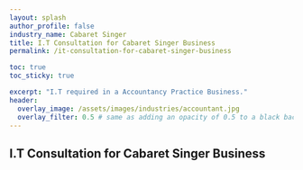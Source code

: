 ```yaml
---
layout: splash 
author_profile: false 
industry_name: Cabaret Singer
title: I.T Consultation for Cabaret Singer Business
permalink: /it-consultation-for-cabaret-singer-business

toc: true
toc_sticky: true

excerpt: "I.T required in a Accountancy Practice Business."
header:
  overlay_image: /assets/images/industries/accountant.jpg
  overlay_filter: 0.5 # same as adding an opacity of 0.5 to a black background
---
```


## I.T Consultation for Cabaret Singer Business